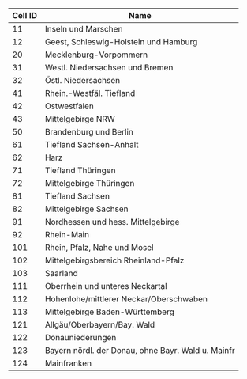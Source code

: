 | Cell ID | Name |
|---------|------|
| 11 | Inseln und Marschen |
| 12 | Geest, Schleswig-Holstein und Hamburg |
| 20 | Mecklenburg-Vorpommern |
| 31 | Westl. Niedersachsen und Bremen |
| 32 | Östl. Niedersachsen |
| 41 | Rhein.-Westfäl. Tiefland |
| 42 | Ostwestfalen |
| 43 | Mittelgebirge NRW |
| 50 | Brandenburg und Berlin |
| 61 | Tiefland Sachsen-Anhalt |
| 62 | Harz |
| 71 | Tiefland Thüringen |
| 72 | Mittelgebirge Thüringen |
| 81 | Tiefland Sachsen |
| 82 | Mittelgebirge Sachsen |
| 91 | Nordhessen und hess. Mittelgebirge |
| 92 | Rhein-Main |
| 101 | Rhein, Pfalz, Nahe und Mosel |
| 102 | Mittelgebirgsbereich Rheinland-Pfalz |
| 103 | Saarland |
| 111 | Oberrhein und unteres Neckartal |
| 112 | Hohenlohe/mittlerer Neckar/Oberschwaben |
| 113 | Mittelgebirge Baden-Württemberg |
| 121 | Allgäu/Oberbayern/Bay. Wald |
| 122 | Donauniederungen |
| 123 | Bayern nördl. der Donau, ohne Bayr. Wald u. Mainfr |
| 124 | Mainfranken |
